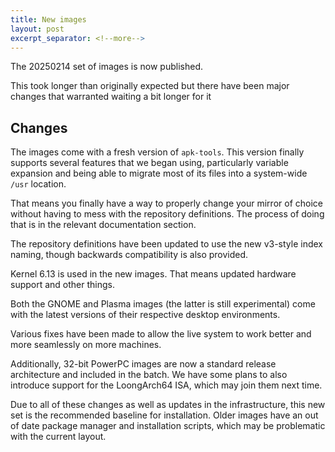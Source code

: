 ```yaml
---
title: New images
layout: post
excerpt_separator: <!--more-->
---
```


The 20250214 set of images is now published.

This took longer than originally expected but there have been
major changes that warranted waiting a bit longer for it

<!--more-->

## Changes

The images come with a fresh version of `apk-tools`. This version
finally supports several features that we began using, particularly
variable expansion and being able to migrate most of its files into
a system-wide `/usr` location.

That means you finally have a way to properly change your mirror
of choice without having to mess with the repository definitions.
The process of doing that is in the relevant documentation section.

The repository definitions have been updated to use the new v3-style
index naming, though backwards compatibility is also provided.

Kernel 6.13 is used in the new images. That means updated hardware
support and other things.

Both the GNOME and Plasma images (the latter is still experimental)
come with the latest versions of their respective desktop environments.

Various fixes have been made to allow the live system to work better
and more seamlessly on more machines.

Additionally, 32-bit PowerPC images are now a standard release architecture
and included in the batch. We have some plans to also introduce support
for the LoongArch64 ISA, which may join them next time.

Due to all of these changes as well as updates in the infrastructure,
this new set is the recommended baseline for installation. Older images
have an out of date package manager and installation scripts, which may
be problematic with the current layout.
